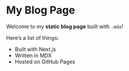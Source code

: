 # My Blog Page

Welcome to my **static blog page** built with `.mdx`!

Here’s a list of things:
- Built with Next.js
- Written in MDX
- Hosted on GitHub Pages
